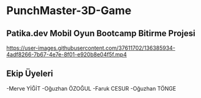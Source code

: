 # PunchMaster-3D-Game
## Patika.dev Mobil Oyun Bootcamp Bitirme Projesi

https://user-images.githubusercontent.com/37611702/136385934-4adf8266-7b67-4e7e-8f01-e920b8e04f5f.mp4

## Ekip Üyeleri
-Merve YİĞİT
-Oğuzhan ÖZOĞUL
-Faruk CESUR
-Oğuzhan TÖNGE
